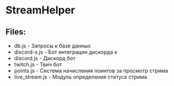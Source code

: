 # StreamHelper

## Files:
- db.js - Запросы к базе данных
- discord-s.js - Бот интеграции дискорда к 
- discord.js - Дискорд бот
- twitch.js - Твич бот
- points.js - Система начисления поинтов за просмотр стрима
- live_stream.js - Модуль определения статуса стрима